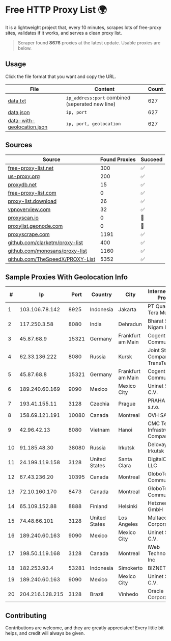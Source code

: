 
# Free HTTP Proxy List 🌍

It is a lightweight project that, every 10 minutes, scrapes lots of free-proxy sites, validates if it works, and serves a clean proxy list.


> Scraper found **8676** proxies at the latest update. Usable proxies are below.

## Usage

Click the file format that you want and copy the URL.


|File|Content|Count|
|----|-------|-----|
|[data.txt](https://raw.githubusercontent.com/themiralay/Proxy-List-World/master/data.txt)|`ip_address:port` combined (seperated new line)|627|
|[data.json](https://raw.githubusercontent.com/themiralay/Proxy-List-World/master/data.json)|`ip, port`|627|
|[data-with-geolocation.json](https://raw.githubusercontent.com/themiralay/Proxy-List-World/master/data-with-geolocation.json)|`ip, port, geolocation`|627|

## Sources

|Source|Found Proxies|Succeed|
|------|-------------|-------|
|[free-proxy-list.net](https://free-proxy-list.net)|300|✅|
|[us-proxy.org](https://www.us-proxy.org)|200|✅|
|[proxydb.net](http://proxydb.net)|15|✅|
|[free-proxy-list.com](https://free-proxy-list.com/?page=&port=&type%5B%5D=http&type%5B%5D=https&up_time=0&search=Search)|0|✅|
|[proxy-list.download](https://www.proxy-list.download/HTTP)|26|✅|
|[vpnoverview.com](https://vpnoverview.com/privacy/anonymous-browsing/free-proxy-servers)|32|✅|
|[proxyscan.io](https://www.proxyscan.io)|0|🚫|
|[proxylist.geonode.com](https://proxylist.geonode.com/api/proxy-list?limit=300&page=1&sort_by=lastChecked&sort_type=desc&protocols=http,https)|0|🚫|
|[proxyscrape.com](https://api.proxyscrape.com/v2/?request=displayproxies&protocol=http&timeout=10000&country=all&ssl=all&anonymity=all)|1191|✅|
|[github.com/clarketm/proxy-list](https://raw.githubusercontent.com/clarketm/proxy-list/master/proxy-list-raw.txt)|400|✅|
|[github.com/monosans/proxy-list](https://raw.githubusercontent.com/monosans/proxy-list/main/proxies/http.txt)|1160|✅|
|[github.com/TheSpeedX/PROXY-List](https://raw.githubusercontent.com/TheSpeedX/PROXY-List/master/http.txt)|5352|✅|


## Sample Proxies With Geolocation Info

|#|Ip|Port|Country|City|Internet Service Provider|
|-|--|----|-------|----|-------------------------|
|1|103.106.78.142|8925|Indonesia|Jakarta|PT Quantum Tera Multimedia|
|2|117.250.3.58|8080|India|Dehradun|Bharat Sanchar Nigam Ltd|
|3|45.87.68.9|15321|Germany|Frankfurt am Main|Cogent Communications|
|4|62.33.136.222|8080|Russia|Kursk|Joint Stock Company TransTeleCom|
|5|45.87.68.8|15321|Germany|Frankfurt am Main|Cogent Communications|
|6|189.240.60.169|9090|Mexico|Mexico City|Uninet S.A. de C.V.|
|7|193.41.155.11|3128|Czechia|Prague|PRAHA12.com s.r.o.|
|8|158.69.121.191|10080|Canada|Montreal|OVH SAS|
|9|42.96.42.13|8080|Vietnam|Hanoi|CMC Telecom Infrastructure Company|
|10|91.185.48.30|38080|Russia|Irkutsk|Delovaya Set' - Irkutsk|
|11|24.199.119.158|3128|United States|Santa Clara|DigitalOcean, LLC|
|12|67.43.236.20|10395|Canada|Montreal|GloboTech Communications|
|13|72.10.160.170|8473|Canada|Montreal|GloboTech Communications|
|14|65.109.152.88|8888|Finland|Helsinki|Hetzner Online GmbH|
|15|74.48.66.101|3128|United States|Los Angeles|Multacom Corporation|
|16|189.240.60.163|9090|Mexico|Mexico City|Uninet S.A. de C.V.|
|17|198.50.119.168|3128|Canada|Montreal|iWeb Technologies Inc|
|18|182.253.93.4|53281|Indonesia|Simokerto|BIZNET|
|19|189.240.60.163|9090|Mexico|Mexico City|Uninet S.A. de C.V.|
|20|204.216.128.215|3128|Brazil|Vinhedo|Oracle Corporation|



## Contributing

Contributions are welcome, and they are greatly appreciated! Every
little bit helps, and credit will always be given.

